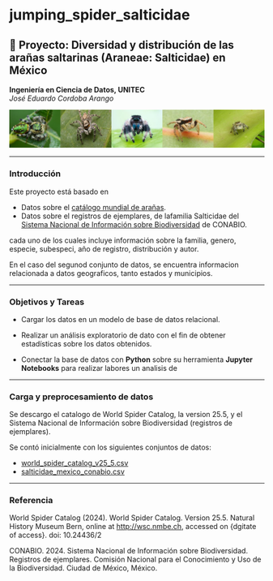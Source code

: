 # jumping_spider_salticidae
## 🚀 Proyecto: Diversidad y distribución de las arañas saltarinas (Araneae: Salticidae) en México
**Ingeniería en Ciencia de Datos, UNITEC**     
*José Eduardo Cordoba Arango*

![imagen](imagenes/composicion.jpg)

---

### Introducción
Este proyecto está basado en

- Datos sobre el [catálogo mundial de arañas](https://wsc.nmbe.ch/).
- Datos sobre el registros de ejemplares, de lafamilia Salticidae del [Sistema Nacional de Información sobre Biodiversidad](https://www.snib.mx/ejemplares/descarga/version/?v=201807) de CONABIO.

cada uno de los cuales incluye información sobre la familia, genero, especie, subespeci, año de registro, distribución y autor.

En el caso del segunod conjunto de datos, se encuentra informacion relacionada a datos geograficos, tanto estados y municipios.

---

### Objetivos y Tareas

- Cargar los datos en un modelo de base de datos relacional.

- Realizar un análisis exploratorio de dato con el fin de obtener estadísticas sobre los datos obtenidos.

- Conectar la base de datos con __Python__ sobre su herramienta __Jupyter Notebooks__ para realizar labores un analisis de

---

### Carga y preprocesamiento de datos

Se descargo el catalogo de World Spider Catalog, la version 25.5, y el Sistema Nacional de Información sobre Biodiversidad (registros de ejemplares).


Se contó inicialmente con los siguientes conjuntos de datos:

- [world_spider_catalog_v25_5.csv](datasets/world_spider_catalog_v25_5.cdv)
- [salticidae_mexico_conabio.csv](datasets/salticidae_mexico_conabio.csv)

---

### Referencia

World Spider Catalog (2024). World Spider Catalog. Version 25.5. Natural History Museum Bern, online at http://wsc.nmbe.ch, accessed on {dgitate of access}. doi: 10.24436/2

CONABIO. 2024. Sistema Nacional de Información sobre Biodiversidad. Registros de ejemplares. Comisión Nacional para el Conocimiento y Uso de la Biodiversidad. Ciudad de México, México.
